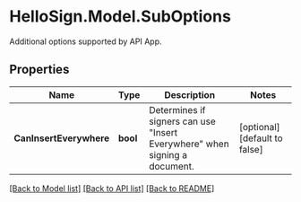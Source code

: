 # HelloSign.Model.SubOptions
Additional options supported by API App.

## Properties

Name | Type | Description | Notes
------------ | ------------- | ------------- | -------------
**CanInsertEverywhere** | **bool** |  Determines if signers can use &quot;Insert Everywhere&quot; when signing a document.  | [optional] [default to false]

[[Back to Model list]](../README.md#documentation-for-models) [[Back to API list]](../README.md#documentation-for-api-endpoints) [[Back to README]](../README.md)

